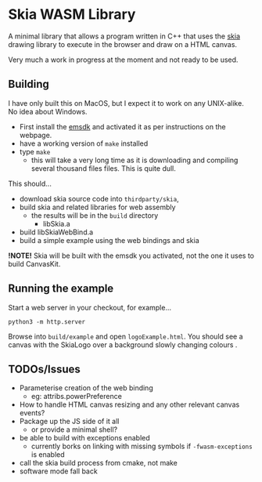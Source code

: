 # Skia WASM Library
A minimal library that allows a program written in C++ that uses the [skia](https://skia.org/) drawing library to execute in the browser and draw on a HTML canvas.

Very much a work in progress at the moment and not ready to be used.

## Building
I have only built this on MacOS, but I expect it to work on any UNIX-alike. No idea about Windows. 

* First install the [emsdk](https://emscripten.org/docs/getting_started/downloads.html) and activated it as per instructions on the webpage.
* have a working version of `make` installed
* type `make`
    * this will take a very long time as it is downloading and compiling several thousand files files. This is quite dull.

This should...
* download skia source code into `thirdparty/skia`,
* build skia and related libraries for web assembly
    * the results will be in the `build` directory
        * libSkia.a
* build libSkiaWebBind.a
* build a simple example using the web bindings and skia

**!NOTE!**
Skia will be built with the emsdk you activated, not the one it uses to build CanvasKit.

## Running the example
Start a web server in your checkout, for example...
```
python3 -m http.server
```

Browse into `build/example` and open `logoExample.html`. You should see a canvas with the SkiaLogo over a background slowly changing colours . 

## TODOs/Issues
* Parameterise creation of the web binding
    * eg: attribs.powerPreference
* How to handle HTML canvas resizing and any other relevant canvas events?
* Package up the JS side of it all
    * or provide a minimal shell?
* be able to build with exceptions enabled
    * currently borks on linking with missing symbols if `-fwasm-exceptions` is enabled
* call the skia build process from cmake, not make
* software mode fall back
